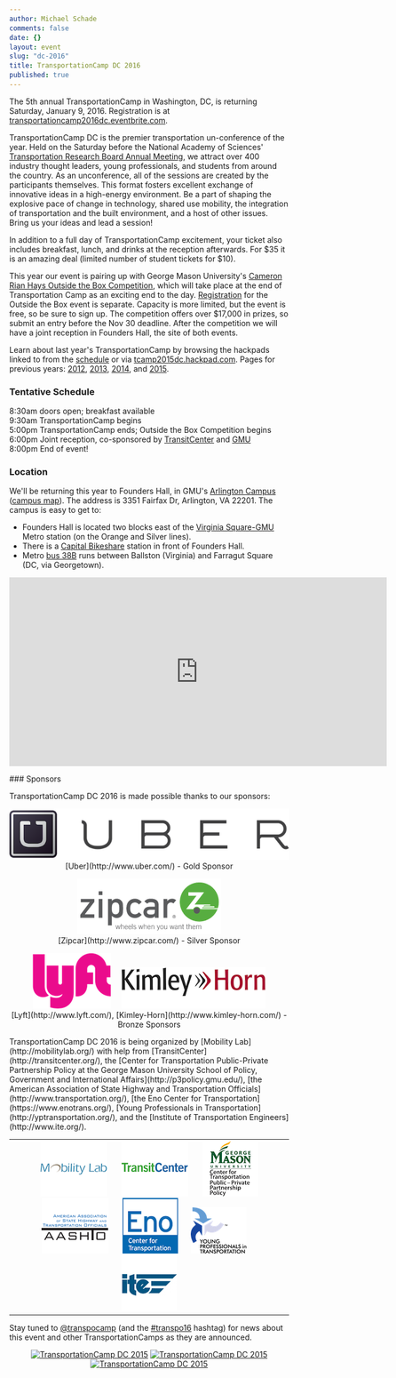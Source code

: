 ```yaml
---
author: Michael Schade
comments: false
date: {}
layout: event
slug: "dc-2016"
title: TransportationCamp DC 2016 
published: true
---
```

The 5th annual TransportationCamp in Washington, DC, is returning Saturday, January 9, 2016. 
Registration is at [transportationcamp2016dc.eventbrite.com](https://transportationcamp2016dc.eventbrite.com).

TransportationCamp DC is the premier transportation un-conference of the year. 
Held on the Saturday before the National Academy of Sciences' [Transportation Research Board Annual Meeting](http://www.trb.org/AnnualMeeting/), we 
attract over 400 industry thought leaders, young professionals, and students from around the country. 
As an unconference, all of the sessions are created by the participants themselves. 
This format fosters excellent exchange of innovative ideas in a high-energy environment. 
Be a part of shaping the explosive pace of change in technology, shared use mobility, the integration of transportation and the built environment, 
and a host of other issues. 
Bring us your ideas and lead a session!

In addition to a full day of TransportationCamp excitement, your ticket also includes breakfast, lunch, and drinks at the reception afterwards. 
For $35 it is an amazing deal (limited number of student tickets for $10).

This year our event is pairing up with George Mason University's [Cameron Rian Hays Outside the Box Competition](http://outsidethebox.gmu.edu/), 
which will take place at the end of Transportation Camp as an exciting end to the day. 
[Registration](https://www.eventbrite.com/e/2016-hays-outside-the-box-conference-tickets-19211319574) for the Outside the Box event is separate. 
Capacity is more limited, but the event is free, so be sure to sign up. 
The competition offers over $17,000 in prizes, so submit an entry before the Nov 30 deadline. 
After the competition we will have a joint reception in Founders Hall, the site of both events.

Learn about last year's TransportationCamp by browsing the hackpads linked to from the 
[schedule](http://transportationcamp.org/events/dc-2015/schedule.html) or via [tcamp2015dc.hackpad.com](https://tcamp2015dc.hackpad.com/). 
Pages for previous years: [2012](http://transportationcamp.org/events/dc/), [2013](http://transportationcamp.org/events/dc-2013/), 
[2014](http://transportationcamp.org/events/dc-2014/), and [2015](http://transportationcamp.org/events/dc-2015/). 

### Tentative Schedule

8:30am doors open; breakfast available<br>
9:30am TransportationCamp begins<br>
5:00pm TransportationCamp ends; Outside the Box Competition begins<br>
6:00pm Joint reception, co-sponsored by [TransitCenter](http://transitcenter.org/) and [GMU](http://p3policy.gmu.edu/)<br>
8:00pm End of event!

### Location

We'll be returning this year to Founders Hall, in GMU's [Arlington Campus](http://arlington.gmu.edu/) ([campus map](http://info.gmu.edu/Maps/ArlingtonMap15.pdf)). 
The address is 3351 Fairfax Dr, Arlington, VA 22201. The campus is easy to get to:

  * Founders Hall is located two blocks east of the [Virginia Square-GMU](http://www.wmata.com/rail/station_detail.cfm?station_id=98) Metro station (on the Orange and Silver lines).
  * There is a [Capital Bikeshare](http://www.capitalbikeshare.com/) station in front of Founders Hall.
  * Metro [bus 38B](http://www.wmata.com/bus/timetables/view.cfm?line=12) runs between Ballston (Virginia) and Farragut Square (DC, via Georgetown).

<iframe align=center src="https://www.google.com/maps/embed?pb=!1m18!1m12!1m3!1d1552.8558231973786!2d-77.10089523808!3d38.88483864213981!2m3!1f0!2f0!3f0!3m2!1i1024!2i768!4f13.1!3m3!1m2!1s0x89b7b6828ba038d9%3A0xdc8b8bb98b169604!2sGeorge+Mason+University-Arlington+Campus!5e0!3m2!1sen!2sus!4v1412725299805" width="680" height="340" frameborder="0" style="border:0"></iframe>
<p></p>
### Sponsors

TransportationCamp DC 2016 is made possible thanks to our sponsors:
<p align=center >
<img src="logo-uber.png"><br>
[Uber](http://www.uber.com/) - Gold Sponsor
</p>
<p align=center >
<img src="logo-zipcar.png"><br>
[Zipcar](http://www.zipcar.com/) - Silver Sponsor
</p>
<p align=center >
<img src="logo-lyft.png"> &nbsp;&nbsp;&nbsp; <img src="logo-kimleyhorn.png"><br>
[Lyft](http://www.lyft.com/), [Kimley-Horn](http://www.kimley-horn.com/) - Bronze Sponsors
</p>
TransportationCamp DC 2016 is being organized by [Mobility Lab](http://mobilitylab.org/) with help from  
[TransitCenter](http://transitcenter.org/), the
[Center for Transportation Public-Private Partnership Policy at the George Mason University School of Policy, Government and International Affairs](http://p3policy.gmu.edu/), 
[the American Association of State Highway and Transportation Officials](http://www.transportation.org/), 
[the Eno Center for Transportation](https://www.enotrans.org/), 
[Young Professionals in Transportation](http://yptransportation.org/), and the 
[Institute of Transportation Engineers](http://www.ite.org/).

<table cellpadding=0 cellspacing=0 border=0 width=100% >
<tr><td width=100% align=center valign=middle >
<img src="logo-mobilitylab120x100.png"> &nbsp;&nbsp;&nbsp;&nbsp;&nbsp;
<img src="logo-transitcenter.png"> &nbsp;&nbsp;&nbsp;&nbsp;&nbsp;
<img src="logo-gmuctpppp.png"><br>
<img src="logo-aashto120x100.png"> &nbsp;&nbsp;&nbsp;&nbsp;&nbsp;
<img src="logo-eno.png">&nbsp;&nbsp;&nbsp;&nbsp;&nbsp;
<img src="logo-ypt.png">&nbsp;&nbsp;&nbsp;&nbsp;&nbsp;
<img src="logo-ite.png">
</td></tr>
</table>

Stay tuned to [@transpocamp](https://twitter.com/transpocamp) (and the [#transpo16](https://twitter.com/search?q=%23transpo16) hashtag) 
for news about this event and other TransportationCamps as they are announced.

<p align=center>
<a href="https://www.flickr.com/photos/mvjantzen/15662555003/" title="TransportationCamp DC 2015"><img src="https://farm8.staticflickr.com/7496/15662555003_46ee1c9fa6_m.jpg" width="198" height="132" alt="TransportationCamp DC 2015"></a> 
<a href="https://www.flickr.com/photos/mvjantzen/15663480523/" title="The Board"><img src="https://farm9.staticflickr.com/8641/15663480523_4180b79746_m.jpg" width="198" height="132" alt="TransportationCamp DC 2015"></a> 
<a href="https://www.flickr.com/photos/mvjantzen/16281595951/" title="Founders Hall"><img src="https://farm8.staticflickr.com/7512/16281595951_b0d6039a92_m.jpg" width="198" height="132" alt="TransportationCamp DC 2015"></a> 

 